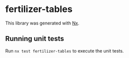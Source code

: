 # fertilizer-tables

This library was generated with [Nx](https://nx.dev).

## Running unit tests

Run `nx test fertilizer-tables` to execute the unit tests.
